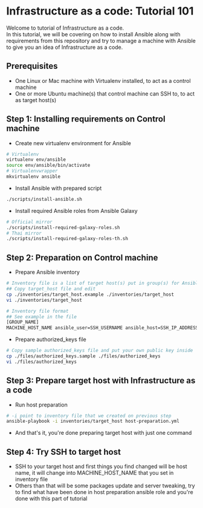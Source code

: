 # Infrastructure as a code: Tutorial 101
Welcome to tutorial of Infrastructure as a code. <br>
In this tutorial, we will be covering on how to install Ansible along with requirements from this repository and try to manage a machine with Ansible to give you an idea of Infrastructure as a code.
## Prerequisites
- One Linux or Mac machine with Virtualenv installed, to act as a control machine
- One or more Ubuntu machine(s) that control machine can SSH to, to act as target host(s)

## Step 1: Installing requirements on Control machine
- Create new virtualenv environment for Ansible
```bash
# Virtualenv
virtualenv env/ansible
source env/ansible/bin/activate
# Virtualenvwrapper
mkvirtualenv ansible
```
- Install Ansible with prepared script
```bash
./scripts/install-ansible.sh
```
- Install required Ansible roles from Ansible Galaxy
```bash
# Official mirror
./scripts/install-required-galaxy-roles.sh
# Thai mirror
./scripts/install-required-galaxy-roles-th.sh
```

## Step 2: Preparation on Control machine
- Prepare Ansible inventory
```bash
# Inventory file is a list of target host(s) put in group(s) for Ansible
## Copy target_host file and edit
cp ./inventories/target_host.example ./inventories/target_host
vi ./inventories/target_host

# Inventory file format
## See example in the file
[GROUP_NAME]
MACHINE_HOST_NAME ansible_user=SSH_USERNAME ansible_host=SSH_IP_ADDRESS ansible_port=SSH_PORT
```
- Prepare authorized_keys file
```bash
# Copy sample authorized_keys file and put your own public key inside
cp ./files/authorized_keys.sample ./files/authorized_keys
vi ./files/authorized_keys
```

## Step 3: Prepare target host with Infrastructure as a code
- Run host preparation
```bash
# -i point to inventory file that we created on previous step
ansible-playbook -i inventories/target_host host-preparation.yml
```
- And that's it, you're done preparing target host with just one command

## Step 4: Try SSH to target host
- SSH to your target host and first things you find changed will be host name, it will change into MACHINE_HOST_NAME that you set in inventory file
- Others than that will be some packages update and server tweaking, try to find what have been done in host preparation ansible role and you're done with this part of tutorial
